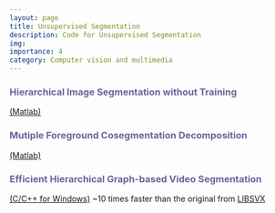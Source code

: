 ```yaml
---
layout: page
title: Unsupervised Segmentation
description: Code for Unsupervised Segmentation
img:
importance: 4
category: Computer vision and multimedia
---
```


<p>
    <h3 style="text-align: left; color: #666699">Hierarchical Image Segmentation without Training</h3><a href="http://mml.citi.sinica.edu.tw/papers/HDC_code_ACCV_2014/">(Matlab)</a>
</p>
<p>
    <h3 style="text-align: left; color: #666699">Mutiple Foreground Cosegmentation Decomposition</h3> <a href="http://mml.citi.sinica.edu.tw/papers/MFC_code_CVIU_2015">(Matlab)</a>
</p>
<p>
    <h3 style="text-align: left; color: #666699">Efficient Hierarchical Graph-based Video Segmentation</h3> <a href="http://mml.citi.sinica.edu.tw/papers/GBH_code_ACCV_2014">(C/C++ for Windows)</a>
    ~10 times faster than the original from <a href="https://cse.buffalo.edu/~jcorso/r/supervoxels/">LIBSVX</a>
</p>



 
